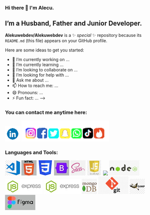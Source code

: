 ### Hi there 👋 I'm Alecu.


## I’m a Husband, Father and Junior Developer.

**Alekuwebdev/Alekuwebdev** is a ✨ _special_ ✨ repository because its `README.md` (this file) appears on your GitHub profile.

Here are some ideas to get you started:

- 🔭 I’m currently working on ...
- 🌱 I’m currently learning ...
- 👯 I’m looking to collaborate on ...
- 🤔 I’m looking for help with ...
- 💬 Ask me about ...
- 📫 How to reach me: ...
- 😄 Pronouns: ...
- ⚡ Fun fact: ...
-->

### You can contact me anytime here:

[![Linkedin](img/LINKEDIN_ICON_TRANSPARENT_50.gif)](https://www.linkedin.com/in/alecu-gajos-1b8477232, "Alecu Gajos")
![](img/SocialsSmaller.gif)

### Languages and Tools:

![](img/visual-studio.png)
![](img/html.jpg)
![](img/CSS3.jpg.png)
![](img/bootstrap.jpg)
![](img/sass.png)
![](img/javascript.jpg)
![](img/)
![](img/node.js.png)
![](img/express.jpg)
![](img/Express.jpg)
![](img/mongoDB.png)
![](img/git.png)
![](img/Gimp.png)
![](img/figma.jpg)
